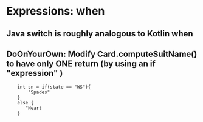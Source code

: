# Expressions: when

## Java switch is roughly analogous to Kotlin when


## DoOnYourOwn: Modify Card.computeSuitName() to have only ONE return (by using an if "expression" )

        int sn = if(state == "WS"){
            "Spades"
        }
        else {
           "Heart
        }